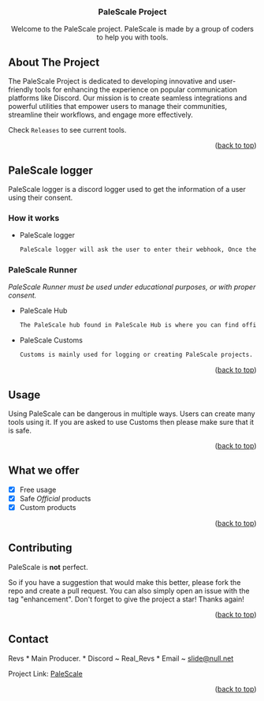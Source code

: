 <a name="readme-top"></a>

  <h3 align="center">PaleScale Project</h3>

  <p align="center">
    Welcome to the PaleScale project. PaleScale is made by a group of coders to help you with tools.
  </p>
</div>



## About The Project

The PaleScale Project is dedicated to developing innovative and user-friendly tools for enhancing the experience on popular communication platforms like Discord. Our mission is to create seamless integrations and powerful utilities that empower users to manage their communities, streamline their workflows, and engage more effectively.

Check `Releases` to see current tools.

<p align="right">(<a href="#readme-top">back to top</a>)</p>


## PaleScale logger

PaleScale logger is a discord logger used to get the information of a user using their consent.

### How it works

* PaleScale logger
  ```sh
  PaleScale logger will ask the user to enter their webhook, Once they have done so, it will send a key to the users webhook. You then ask the victim to choose "Custom > LG" and enter this key inside of the PaleScale Runner Customs. Once they have done so, it will send the users information via cURL.
  ```

### PaleScale Runner

_PaleScale Runner must be used under educational purposes, or with proper consent._

* PaleScale Hub
   ```sh
   The PaleScale hub found in PaleScale Hub is where you can find official links / downloads to PaleScale Downloads.
   ```
* PaleScale Customs
   ```sh
   Customs is mainly used for logging or creating PaleScale projects. Note: If you are asked to use a PaleScale custom, please be aware it is not 100% Safe.
   ```

<p align="right">(<a href="#readme-top">back to top</a>)</p>


## Usage

Using PaleScale can be dangerous in multiple ways. Users can create many tools using it. If you are asked to use Customs then please make sure that it is safe.

<p align="right">(<a href="#readme-top">back to top</a>)</p>


## What we offer

- [x] Free usage
- [x] Safe _Official_ products
- [x] Custom products

<p align="right">(<a href="#readme-top">back to top</a>)</p>


## Contributing

PaleScale is **not** perfect.

So if you have a suggestion that would make this better, please fork the repo and create a pull request. You can also simply open an issue with the tag "enhancement".
Don't forget to give the project a star! Thanks again!

<p align="right">(<a href="#readme-top">back to top</a>)</p>

## Contact

Revs * Main Producer. * Discord ~ Real_Revs * Email ~ slide@null.net

Project Link: [PaleScale](https://github.com/RealRevs/PaleScale)

<p align="right">(<a href="#readme-top">back to top</a>)</p>
